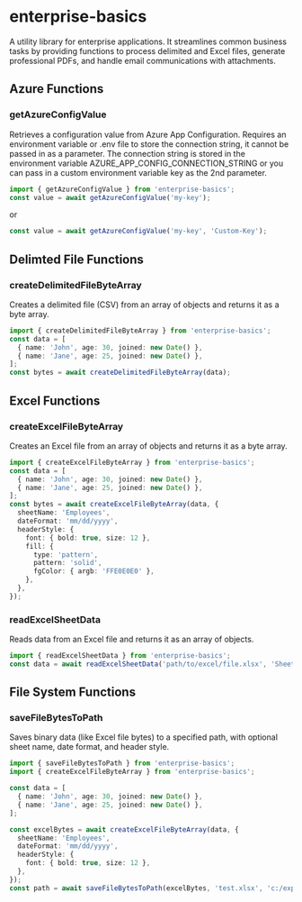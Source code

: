 # enterprise-basics

A utility library for enterprise applications. It streamlines common business tasks by providing functions to process delimited and Excel files, generate professional PDFs, and handle email communications with attachments.

## Azure Functions

### getAzureConfigValue

Retrieves a configuration value from Azure App Configuration. Requires an environment variable or .env file to store the connection string, it cannot be passed in as a parameter. The connection string is stored in the environment variable AZURE_APP_CONFIG_CONNECTION_STRING or you can pass in a custom environment variable key as the 2nd parameter.

```typescript
import { getAzureConfigValue } from 'enterprise-basics';
const value = await getAzureConfigValue('my-key');
```

or

```typescript
const value = await getAzureConfigValue('my-key', 'Custom-Key');
```

## Delimted File Functions

### createDelimitedFileByteArray

Creates a delimited file (CSV) from an array of objects and returns it as a byte array.

```typescript
import { createDelimitedFileByteArray } from 'enterprise-basics';
const data = [
  { name: 'John', age: 30, joined: new Date() },
  { name: 'Jane', age: 25, joined: new Date() },
];
const bytes = await createDelimitedFileByteArray(data);
```

## Excel Functions

### createExcelFileByteArray

Creates an Excel file from an array of objects and returns it as a byte array.

```typescript
import { createExcelFileByteArray } from 'enterprise-basics';
const data = [
  { name: 'John', age: 30, joined: new Date() },
  { name: 'Jane', age: 25, joined: new Date() },
];
const bytes = await createExcelFileByteArray(data, {
  sheetName: 'Employees',
  dateFormat: 'mm/dd/yyyy',
  headerStyle: {
    font: { bold: true, size: 12 },
    fill: {
      type: 'pattern',
      pattern: 'solid',
      fgColor: { argb: 'FFE0E0E0' },
    },
  },
});
```

### readExcelSheetData

Reads data from an Excel file and returns it as an array of objects.

```typescript
import { readExcelSheetData } from 'enterprise-basics';
const data = await readExcelSheetData('path/to/excel/file.xlsx', 'Sheet1');
```

## File System Functions

### saveFileBytesToPath

Saves binary data (like Excel file bytes) to a specified path, with optional sheet name, date format, and header style.

```typescript
import { saveFileBytesToPath } from 'enterprise-basics';
import { createExcelFileByteArray } from 'enterprise-basics';

const data = [
  { name: 'John', age: 30, joined: new Date() },
  { name: 'Jane', age: 25, joined: new Date() },
];

const excelBytes = await createExcelFileByteArray(data, {
  sheetName: 'Employees',
  dateFormat: 'mm/dd/yyyy',
  headerStyle: {
    font: { bold: true, size: 12 },
  },
});
const path = await saveFileBytesToPath(excelBytes, 'test.xlsx', 'c:/exports');
```
